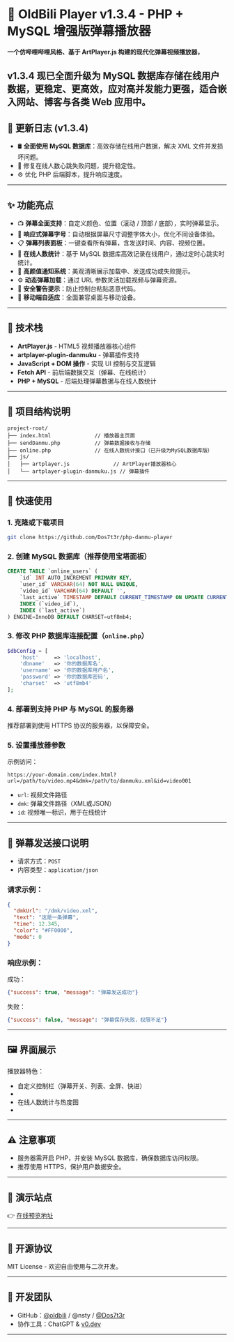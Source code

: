 
# 🎥 OldBili Player v1.3.4 - PHP + MySQL 增强版弹幕播放器 

**一个仿哔哩哔哩风格、基于 ArtPlayer.js 构建的现代化弹幕视频播放器，**

v1.3.4 现已全面升级为 MySQL 数据库存储在线用户数据，更稳定、更高效，应对高并发能力更强，适合嵌入网站、博客与各类 Web 应用中。
---

## 🚀 更新日志 (v1.3.4)

- 🛢️ **全面使用 MySQL 数据库**：高效存储在线用户数据，解决 XML 文件并发损坏问题。
- 🐞 修复在线人数心跳失败问题，提升稳定性。
- ⚙️ 优化 PHP 后端脚本，提升响应速度。

---

## ✨ 功能亮点

- 📺 **弹幕全面支持**：自定义颜色、位置（滚动 / 顶部 / 底部），实时弹幕显示。
- 🔄 **响应式弹幕字号**：自动根据屏幕尺寸调整字体大小，优化不同设备体验。
- 📋 **弹幕列表面板**：一键查看所有弹幕，含发送时间、内容、视频位置。
- 📡 **在线人数统计**：基于 MySQL 数据库高效记录在线用户，通过定时心跳实时统计。
- 🎨 **高颜值通知系统**：美观清晰展示加载中、发送成功或失败提示。
- ⚙️ **动态弹幕加载**：通过 URL 参数灵活加载视频与弹幕资源。
- 🚨 **安全警告提示**：防止控制台粘贴恶意代码。
- 📱 **移动端自适应**：全面兼容桌面与移动设备。

---

## 🔧 技术栈

- **ArtPlayer.js** - HTML5 视频播放器核心组件
- **artplayer-plugin-danmuku** - 弹幕插件支持
- **JavaScript + DOM 操作** - 实现 UI 控制与交互逻辑
- **Fetch API** - 前后端数据交互（弹幕、在线统计）
- **PHP + MySQL** - 后端处理弹幕数据与在线人数统计

---

## 📁 项目结构说明

```
project-root/
├── index.html              // 播放器主页面
├── sendDanmu.php           // 弹幕数据接收与存储
├── online.php              // 在线人数统计接口（已升级为MySQL数据库版）
├── js/
│   ├── artplayer.js              // ArtPlayer播放器核心
│   └── artplayer-plugin-danmuku.js // 弹幕插件
```

---

## 🔌 快速使用

### 1. 克隆或下载项目

```bash
git clone https://github.com/Dos7t3r/php-danmu-player
```

### 2. 创建 MySQL 数据库（推荐使用宝塔面板）

```sql
CREATE TABLE `online_users` (
    `id` INT AUTO_INCREMENT PRIMARY KEY,
    `user_id` VARCHAR(64) NOT NULL UNIQUE,
    `video_id` VARCHAR(64) DEFAULT '',
    `last_active` TIMESTAMP DEFAULT CURRENT_TIMESTAMP ON UPDATE CURRENT_TIMESTAMP,
    INDEX (`video_id`),
    INDEX (`last_active`)
) ENGINE=InnoDB DEFAULT CHARSET=utf8mb4;
```

### 3. 修改 PHP 数据库连接配置（`online.php`）

```php
$dbConfig = [
    'host'     => 'localhost',
    'dbname'   => '你的数据库名',
    'username' => '你的数据库用户名',
    'password' => '你的数据库密码',
    'charset'  => 'utf8mb4'
];
```

### 4. 部署到支持 PHP 与 MySQL 的服务器

推荐部署到使用 HTTPS 协议的服务器，以保障安全。

### 5. 设置播放器参数

示例访问：

```url
https://your-domain.com/index.html?url=/path/to/video.mp4&dmk=/path/to/danmuku.xml&id=video001
```

- `url`: 视频文件路径
- `dmk`: 弹幕文件路径（XML或JSON）
- `id`: 视频唯一标识，用于在线统计

---

## 📮 弹幕发送接口说明

- 请求方式：`POST`
- 内容类型：`application/json`

### 请求示例：

```json
{
  "dmkUrl": "/dmk/video.xml",
  "text": "这是一条弹幕",
  "time": 12.345,
  "color": "#FF0000",
  "mode": 0
}
```

### 响应示例：

成功：

```json
{"success": true, "message": "弹幕发送成功"}
```

失败：

```json
{"success": false, "message": "弹幕保存失败，权限不足"}
```

---

## 🖼️ 界面展示



播放器特色：

- 自定义控制栏（弹幕开关、列表、全屏、快进）
-
- 在线人数统计与热度图
-

---

## ⚠️ 注意事项

- 服务器需开启 PHP，并安装 MySQL 数据库，确保数据库访问权限。
- 推荐使用 HTTPS，保护用户数据安全。

---

## 🧪 演示站点

👉 [在线预览地址](https://player.oldbili.fun/?url=https://limeblogs.github.io/ubc2/vid/av14224600125.mp4&dmk=https://oldbili.github.io/dmku/%E2%80%9C%E4%B8%80%E6%BC%94%E4%B8%81%E7%9C%9F_%E4%BE%BF%E5%85%A5%E6%88%8F_%E5%BE%97%E5%A4%AA%E6%B7%B1%E2%80%9D%E2%80%94%E2%80%94%E4%B8%81%E7%9C%9F%E8%83%BD%E9%87%8F%E5%8D%95%E6%9B%B2%E3%80%8A%E7%BE%A4%E4%B8%81%E3%80%8B.26554729651.xml)



---

## 📜 开源协议

MIT License - 欢迎自由使用与二次开发。

---

## 👥 开发团队

- GitHub：[@oldbili](https://github.com/oldbili) / @nsty / [@Dos7t3r](https://github.com/Dos7t3r)
- 协作工具：ChatGPT & [v0.dev](https://v0.dev)

---

